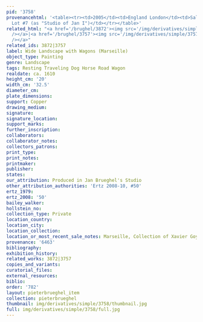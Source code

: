 ```yaml
---
pid: '3758'
provenancehtml: '<table><tr><td>2005</td><td>England London</td><td>Sale Sotheby''s
  Lot #7 (as "Studio of Jan I")</td></tr></table>'
related_html: "<a href='/brughel/3872'><img src='/img/derivatives/simple/3872/thumbnail.jpg'
  /></a>|<a href='/brughel/3757'><img src='/img/derivatives/simple/3757/thumbnail.jpg'
  /></a>"
related_ids: 3872|3757
label: Wide Landscape with Wagons (Marseille)
object_type: Painting
genre: Landscape
tags: Resting Traveling Dog Horse Road Wagon
realdate: ca. 1610
height_cm: '20'
width_cm: '32.5'
diameter_cm:
plate_dimensions:
support: Copper
drawing_medium:
signature:
signature_location:
support_marks:
further_inscription:
collaborators:
collaborator_notes:
collectors_patrons:
print_type:
print_notes:
printmaker:
publisher:
states:
our_attribution: Produced in Jan Brueghel's Studio
other_attribution_authorities: 'Ertz 2008-10, #50'
ertz_1979:
ertz_2008: '50'
bailey_walker:
hollstein_no:
collection_type: Private
location_country:
location_city:
location_collection:
location_or_most_recent_sale_notes: Marseille, Collection of Xavier Goyet
provenance: '6463'
bibliography:
exhibition_history:
related_works: 3872|3757
copies_and_variants:
curatorial_files:
external_resources:
biblio:
order: '782'
layout: pieterbrueghel_item
collection: pieterbrueghel
thumbnail: img/derivatives/simple/3758/thumbnail.jpg
full: img/derivatives/simple/3758/full.jpg
---
```

